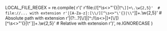 LOCAL_FILE_REGEX = re.compile(
    r'('
    r'file://[^\s<>"\'{}|\\^`\]]+\.\w{2,5}'  # file://... with extension
    r'|[A-Za-z]:[\\/][^\s<>"\'{}|\\^`\]]+\.\w{2,5}'  # Absolute path with extension
    r'|(?:\.\.?[\\/]|[^:/\\\s<>|]+[\\/])[^\s<>"\'{}|\\^`\]]+\.\w{2,5}'  # Relative with extension
    r')',
    re.IGNORECASE
)